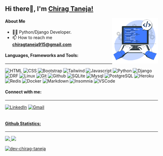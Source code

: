 ## Hi there👋, I'm <a>[Chirag Taneja!](https://www.linkedin.com/in/chirag-taneja-b647981a4/)

<!-- Image -->
<img align="right" alt="image" src="coder-2.png" width="30%" height="30%">
 
<!-- About Me -->
 <h4>About Me</h4> 

- 👨‍💻 Python/Django Developer.<br>
- 📫 How to reach me **chiragtaneja915@gmail.com**<br>

<!-- Languages, Frameworks and Tools -->
<h4 align="left">Languages, Frameworks and Tools:</h3>
<hr>
<a align="left">

![HTML](https://img.shields.io/badge/HTML5-E34F26?style=flat-square&logo=HTML5&logoColor=white)
![CSS](https://img.shields.io/badge/CSS3-1572B6?style=flat-square&logo=CSS3&logoColor=white)
![Bootstrap](https://img.shields.io/badge/Bootstrap-7952B3?style=flat-square&logo=Bootstrap&logoColor=white)
![Tailwind](https://img.shields.io/badge/Tailwind-06B6D4?style=flat-square&logo=TailwindCss&logoColor=white)
![Javascript](https://img.shields.io/badge/Javascript-F7DF1E?style=flat-square&logo=Javascript&logoColor=white)
![Python](https://img.shields.io/badge/Python-3776AB?style=flat-square&logo=Python&logoColor=white)
![Django](https://img.shields.io/badge/Django-092E20?style=flat-square&logo=django&logoColor=white)
![DRF](https://img.shields.io/badge/DRF-CB3837?style=flat-square&logo=django&logoColor=white) 
![Linux](https://img.shields.io/badge/Linux-FCC624?style=flat-square&logo=linux&logoColor=black)
![Git](https://img.shields.io/badge/Git-F05032?style=flat-square&logo=Git&logoColor=white)
![Github](https://img.shields.io/badge/Github-181717?style=flat-square&logo=Github&logoColor=white)
![SQLite](https://img.shields.io/badge/SQLite-003B57?style=flat-square&logo=SQLite&logoColor=white)
![Mysql](https://img.shields.io/badge/Mysql-4479A1?style=flat-square&logo=Mysql&logoColor=white)
![PostgreSQL](https://img.shields.io/badge/PostgreSQL-4169E1?style=flat-square&logo=PostgreSQL&logoColor=white)
![Heroku](https://img.shields.io/badge/Heroku-430098?style=flat-square&logo=Heroku&logoColor=white)
![Redis](https://img.shields.io/badge/Redis-DC382D?style=flat-square&logo=redis&logoColor=white)
![Docker](https://img.shields.io/badge/Docker-2496ED?style=flat-square&logo=Docker&logoColor=white)
![Markdown](https://img.shields.io/badge/Markdown-000000?style=flat-square&logo=Markdown&logoColor=white)
 ![Insomnia](https://img.shields.io/badge/Insomnia-4000BF?style=flat-square&logo=Insomnia&logoColor=white)
![VSCode](https://img.shields.io/badge/VS%20Code-007ACC?style=flat-square&logo=visual-studio-code&logoColor=white)
</a>


<!-- Connect with me: -->
<h4 align="left">Connect with me:</h3>
<hr> 
<div align="left">
<a  href="https://www.linkedin.com/in/chirag-taneja-b647981a4/" target="_blank"><img alt="LinkedIn" src="https://img.shields.io/badge/linkedin%20-%230077B5.svg?&style=flat-square&logo=linkedin&logoColor=white" /></a>
<a href="mailto:chiragtaneja915@gmail.com"><img  alt="Gmail" src="https://img.shields.io/badge/Gmail-D14836?style=flat-square&logo=gmail&logoColor=white" />
</div>
<br>

<!-- Github Statistics: -->
<h4 align="left">Github Statistics:</h3>
<hr>
<p>
<img width="54%" src="https://github-readme-stats.vercel.app/api?username=dev-chirag-taneja&show_icons=true" />
<img width="45%" src="https://github-readme-stats.vercel.app/api/top-langs?username=dev-chirag-taneja&show_icons=true&locale=en&layout=compact&langs_count=5" />
</p>

<p align="left"><img src="https://komarev.com/ghpvc/?username=dev-chirag-taneja&label=Profile%20views&color=0e75b6&style=flat" alt="dev-chirag-taneja" /> </p>

